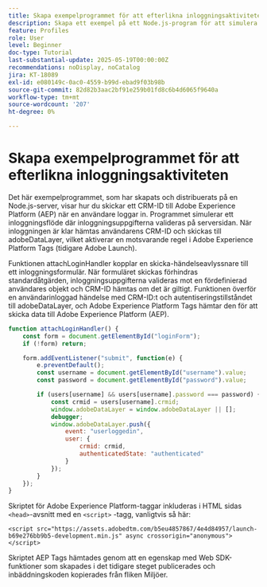 ```yaml
---
title: Skapa exempelprogrammet för att efterlikna inloggningsaktiviteten
description: Skapa ett exempel på ett Node.js-program för att simulera ett inloggningsflöde
feature: Profiles
role: User
level: Beginner
doc-type: Tutorial
last-substantial-update: 2025-05-19T00:00:00Z
recommendations: noDisplay, noCatalog
jira: KT-18089
exl-id: e080149c-0ac0-4559-b99d-ebad9f03b98b
source-git-commit: 82d82b3aac2bf91e259b01fd8c6b4d6065f9640a
workflow-type: tm+mt
source-wordcount: '207'
ht-degree: 0%

---
```


# Skapa exempelprogrammet för att efterlikna inloggningsaktiviteten

Det här exempelprogrammet, som har skapats och distribuerats på en Node.js-server, visar hur du skickar ett CRM-ID till Adobe Experience Platform (AEP) när en användare loggar in. Programmet simulerar ett inloggningsflöde där inloggningsuppgifterna valideras på serversidan. När inloggningen är klar hämtas användarens CRM-ID och skickas till adobeDataLayer, vilket aktiverar en motsvarande regel i Adobe Experience Platform Tags (tidigare Adobe Launch).

Funktionen attachLoginHandler kopplar en skicka-händelseavlyssnare till ett inloggningsformulär. När formuläret skickas förhindras standardåtgärden, inloggningsuppgifterna valideras mot en fördefinierad användares objekt och CRM-ID hämtas om det är giltigt. Funktionen överför en användarinloggad händelse med CRM-ID:t och autentiseringstillståndet till adobeDataLayer, och Adobe Experience Platform Tags hämtar den för att skicka data till Adobe Experience Platform (AEP).


```javascript
function attachLoginHandler() {
    const form = document.getElementById("loginForm");
    if (!form) return;

    form.addEventListener("submit", function(e) {
        e.preventDefault();
        const username = document.getElementById("username").value;
        const password = document.getElementById("password").value;

        if (users[username] && users[username].password === password) {
            const crmid = users[username].crmid;
            window.adobeDataLayer = window.adobeDataLayer || [];
            debugger;
            window.adobeDataLayer.push({
                event: "userloggedin",
                user: {
                    crmid: crmid,
                    authenticatedState: "authenticated"
                }
            });
        }
    });
}
```

Skriptet för Adobe Experience Platform-taggar inkluderas i HTML sidas `<head>`-avsnitt med en `<script>` -tagg, vanligtvis så här:

`<script src="https://assets.adobedtm.com/b5eu4857867/4e4d84957/launch-b69e276bb9b5-development.min.js" async crossorigin="anonymous"></script>`

Skriptet AEP Tags hämtades genom att en egenskap med Web SDK-funktioner som skapades i det tidigare steget publicerades och inbäddningskoden kopierades från fliken Miljöer.
